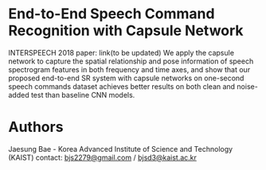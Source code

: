 End-to-End Speech Command Recognition with Capsule Network
==========================
INTERSPEECH 2018
paper: link(to be updated)
We apply the capsule network to capture the spatial relationship and pose information of speech spectrogram features in both frequency and time axes, and show that our proposed end-to-end SR system with capsule networks on one-second speech commands dataset achieves better results on both clean and noise-added test than baseline CNN models.



Authors
===
Jaesung Bae - Korea Advanced Institute of Science and Technology (KAIST)
contact: bjs2279@gmail.com / bjsd3@kaist.ac.kr
